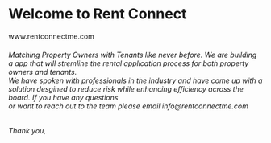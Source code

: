 <h1> Welcome to Rent Connect</h1>
</h3>www.rentconnectme.com</h3>
<h6>Matching Property Owners with Tenants like never before. We are building a app that will stremline the rental application process for both property owners and tenants. <br> 
We have spoken with professionals in the industry and have come up with a solution desgined to reduce risk while enhancing efficiency across the board. If you have any questions <br>
or want to reach out to the team please email info@rentconnectme.com</h1>
<h6>Thank you,</h6>
